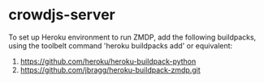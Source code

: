 crowdjs-server
==============

To set up Heroku environment to run ZMDP, add the following buildpacks, using the toolbelt command 'heroku buildpacks add' or equivalent:
1. https://github.com/heroku/heroku-buildpack-python
2. https://github.com/jbragg/heroku-buildpack-zmdp.git
